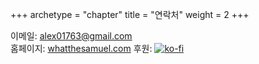 +++
archetype = "chapter"
title = "연락처"
weight = 2
+++

이메일: [alex01763@gmail.com](mailto:alex01763@gmail.com)    
홈페이지: [whatthesamuel.com](https://whatthesamuel.com)
후원: [![ko-fi](https://ko-fi.com/img/githubbutton_sm.svg)](https://ko-fi.com/H2H7IR2JP)